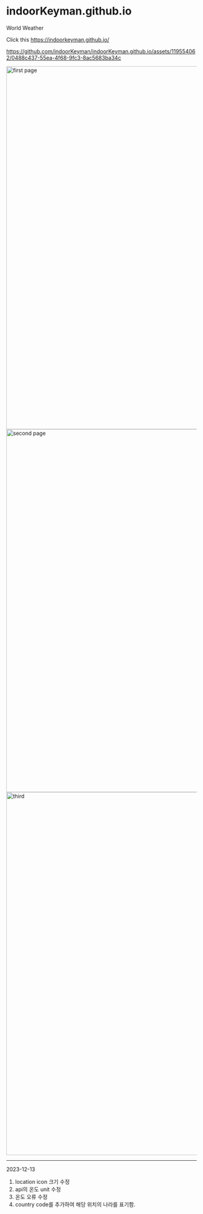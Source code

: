 # indoorKeyman.github.io
World Weather


Click this https://indoorkeyman.github.io/

https://github.com/indoorKeyman/indoorKeyman.github.io/assets/119554062/0488c437-55ea-4f68-9fc3-8ac5683ba34c

<img width="960" alt="first page" src="https://github.com/indoorKeyman/indoorKeyman.github.io/assets/119554062/c87e24df-2a5f-40ce-bd27-db721805ec84">
<img width="960" alt="second page" src="https://github.com/indoorKeyman/indoorKeyman.github.io/assets/119554062/9ab1e88a-fea2-4bab-8a75-6c6e38c7aa71">
<img width="960" alt="third" src="https://github.com/indoorKeyman/indoorKeyman.github.io/assets/119554062/dee8a1f0-6745-4535-a8d2-b05b18849e00">




***
2023-12-13
1. location icon 크기 수정
2. api의 온도 unit 수정
3. 온도 오류 수정
4. country code를 추가하여 해당 위치의 나라를 표기함.
